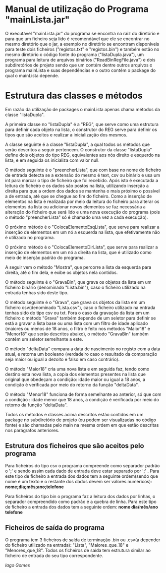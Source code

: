 ﻿# Manual de utilização do Programa "mainLista.jar"

 O executável "mainLista.jar" do programa se encontra na raiz do diretório e para que um ficheiro seja lido é recomendável que ele se encontrar no mesmo diretório que o jar, a exemplo no diretório se encontram disponíveis para teste dois ficheiros ("registos.txt" e "registos.bin") e também estão no mesmo diretório o código fonte do programa ("listaDupla.java"), um programa para leitura de arquivos binários ("ReadBinRegFile.java") e dois subdiretórios de projeto sendo que um contém dentre outros arquivos o programa mainLista e suas dependências e o outro contém o package do qual o mainLista depende.


# Estrutura das classes e métodos 

Em razão da utilização de packages o mainLista apenas chama métodos da classe "listaDupla". 

A primeira classe no "listaDupla" é a "REG", que serve como uma estrutura para definir cada objeto na lista, o construtor do REG serve para definir os tipos que são aceitos e realizar a inicialização dos mesmos. 

A classe seguinte é a classe "listaDupla", a qual todos os métodos que serão descritos a seguir pertencem. O construtor da classe "listaDupla" define dois objetos do tipo REG, equivalentes aos nós direito e esquerdo na lista, e em seguida os inicializa com valor null.  

O método seguinte é o "preencherLista", que com base no nome do ficheiro de entrada detecta se a extensão do mesmo é text, csv ou binário e usa um int para marcar o tipo de ficheiro que foi recebido. Após isto é executada a leitura do ficheiro e os dados são postos na lista, utilizando inserção a direita para que a ordem dos dados se mantenha o mais próximo o possível a de entrada,  até que se chegue ao fim do ficheiro. Como a inserção de elementos na lista é realizada por meio da leitura do ficheiro para alterar os elementos da lista ou adicionar novos elementos se faz necessária a alteração do ficheiro que será lido e uma nova execução do programa (pois o método "preencherLista" só é chamado uma vez a cada execução).

O próximo  método é o "ColocaElementoEsqLista", que serve para realizar a inserção de elementos em um nó a esquerda na lista, que efetivamente não é utilizado no programa.

O próximo  método é o "ColocaElementoDirLista", que serve para realizar a inserção de elementos em um nó a direita na lista, que é utilizado como meio de inserção padrão do programa.

A seguir vem o método "Mostra", que percorre a lista da esquerda para direita, até o fim dela, e exibe os objetos nela contidos.

O método seguinte é o "GravaBin", que grava os objetos da lista em um ficheiro binário (denominado "Lista.bin"), caso o ficheiro utilizado na entrada tenhas sido deste tipo.

O método seguinte é o "Grava", que grava os objetos da lista em um ficheiro csv(denominado "Lista.csv"), caso o ficheiro utilizado na entrada tenhas sido do tipo csv ou txt. Fora o caso da gravação da lista em um ficheiro o método "Grava" também depende de um seletor para definir se está a gravar a lista base ou uma lista com um filtro de idade aplicado (maiores ou menos de 18 anos, o filtro é feito nos métodos "Maior18" e "Menor18" que serão descritos abaixo), o método "GravaBin" também contém um seletor semelhante a este.

O método "deltaData" compara a data de nascimento no registo com a data atual, e retorna um booleano (verdadeiro caso o resultado da comparação seja maior ou igual a dezoito e falso em caso contrário).

O método "Maior18" cria uma nova lista e em seguida faz, tendo como destino esta nova lista, a copia dos elementos presentes na lista que original que obedeçam a condição: idade maior ou igual a 18 anos, a condição é verificada por meio do retorno da função "deltaData".

O método "Menor18" funciona de forma semelhante ao anterior, só que com a condição : idade menor que 18 anos, a condição é verificada por meio do retorno da função "deltaData".

Todos os métodos e classes acima descritos estão contidos em um package no subdiretório de projeto (ou podem ser visualizadas no código fonte) e são chamadas pelo main na mesma ordem em que estão descritas nos parágrafos anteriores.



## Estrutura dos ficheiros que são aceitos pelo programa

Para ficheiros do tipo csv o programa compreende como separador padrão o ';' e sendo assim cada dado de entrada deve estar separado por ';' . Para este tipo de ficheiro a entrada dos dados tem a seguinte ordem(sendo que nome é um texto e o restante dos dados devem ser valores numéricos):
**nome;dia;mês;ano;telefone**

Para ficheiros do tipo bin o programa faz a leitura dos dados por linhas, o separador compreendido como padrão é a quebra de linha. Para este tipo de ficheiro a entrada dos dados tem a seguinte ordem:
**nome
dia/mês/ano
telefone**


## Ficheiros de saída do programa

O programa tem 3 ficheiros de saída de terminação .bin ou .csv(a depender do ficheiro utilizado na entrada): "Lista", "Maiores_que_18" e "Menores_que_18". Todos os ficheiros de saída tem estrutura similar ao ficheiro de entrada do seu tipo correspondente.


*Iago Gomes*
